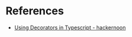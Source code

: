 

# References
* [Using Decorators in Typescript - hackernoon](https://hackernoon.com/using-decorators-in-typescript)